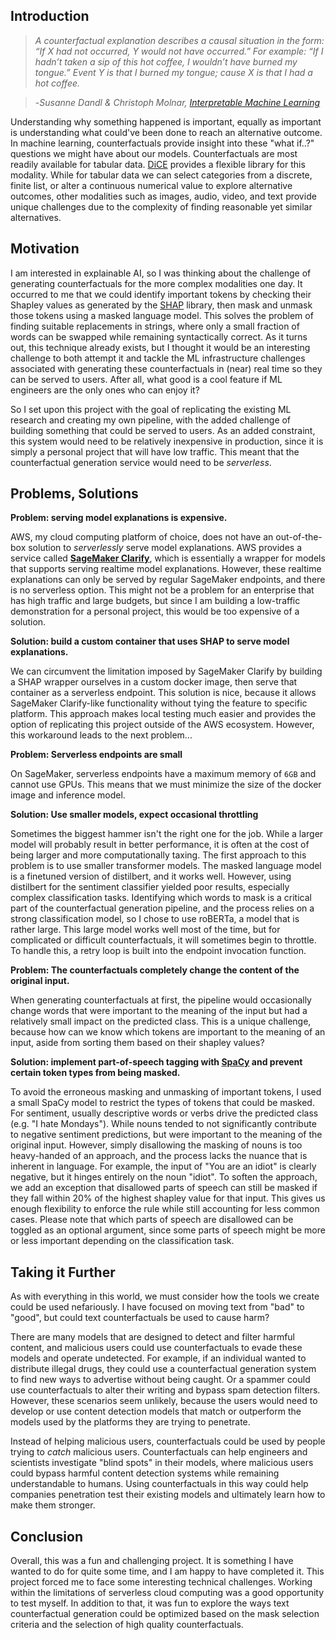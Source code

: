 ## Introduction

>_A counterfactual explanation describes a causal situation in the form: “If X_
>_had not occurred, Y would not have occurred.” For example: “If I hadn’t taken_
>_a sip of this hot coffee, I wouldn’t have burned my tongue.” Event Y is that_
>_I burned my tongue; cause X is that I had a hot coffee._

> -_Susanne Dandl & Christoph Molnar, [Interpretable Machine Learning](https://christophm.github.io/interpretable-ml-book/counterfactual.html)_

Understanding why something happened is important, equally as important is
understanding what could've been done to reach an alternative outcome. In
machine learning, counterfactuals provide insight into these "what if..?"
questions we might have about our models. Counterfactuals are most readily
available for tabular data. [DiCE](https://interpret.ml/DiCE/) provides a
flexible library for this modality. While for tabular data we can select
categories from a discrete, finite list, or alter a continuous numerical value
to explore alternative outcomes, other modalities such as images, audio, video,
and text provide unique challenges due to the complexity of finding reasonable
yet similar alternatives.

## Motivation

I am interested in explainable AI, so I was thinking about the challenge of
generating counterfactuals for the more complex modalities one day. It occurred
to me that we could identify important tokens by checking their Shapley values
as generated by the [SHAP](https://shap.readthedocs.io/en/latest/index.html)
library, then mask and unmask those tokens using a masked language model. This
solves the problem of finding suitable replacements in strings, where only a
small fraction of words can be swapped while remaining syntactically correct.
As it turns out, this technique already exists, but I thought it would be an
interesting challenge to both attempt it and tackle the ML infrastructure
challenges associated with generating these counterfactuals in (near) real time
so they can be served to users. After all, what good is a cool feature if ML
engineers are the only ones who can enjoy it?

So I set upon this project with the goal of replicating the existing ML
research and creating my own pipeline, with the added challenge of building
something that could be served to users. As an added constraint, this system
would need to be relatively inexpensive in production, since it is simply a
personal project that will have low traffic. This meant that the counterfactual
generation service would need to be _serverless_.

## Problems, Solutions

**Problem: serving model explanations is expensive.**

AWS, my cloud computing platform of choice, does not have an out-of-the-box
solution to _serverlessly_ serve model explanations. AWS provides a service
called [**SageMaker Clarify**](https://aws.amazon.com/sagemaker-ai/clarify/),
which is essentially a wrapper for models that supports serving realtime model
explanations. However, these realtime explanations can only be served by
regular SageMaker endpoints, and there is no serverless option. This might not
be a problem for an enterprise that has high traffic and large budgets, but
since I am building a low-traffic demonstration for a personal project, this
would be too expensive of a solution.

**Solution: build a custom container that uses SHAP to serve model
explanations.**

We can circumvent the limitation imposed by SageMaker Clarify by building a
SHAP wrapper ourselves in a custom docker image, then serve that container as
a serverless endpoint. This solution is nice, because it allows SageMaker
Clarify-like functionality without tying the feature to specific platform. This
approach makes local testing much easier and provides the option of replicating
this project outside of the AWS ecosystem. However, this workaround leads to
the next problem...

**Problem: Serverless endpoints are small**

On SageMaker, serverless endpoints have a maximum memory of `6GB` and cannot
use GPUs. This means that we must minimize the size of the docker image and
inference model.

**Solution: Use smaller models, expect occasional throttling**

Sometimes the biggest hammer isn't the right one for the job. While a larger
model will probably result in better performance, it is often at the cost of
being larger and more computationally taxing. The first approach to this
problem is to use smaller transformer models. The masked language model is a
finetuned version of distilbert, and it works well. However, using distilbert
for the sentiment classifier yielded poor results, especially complex
classification tasks. Identifying which words to mask is a critical part of the
counterfactual generation pipeline, and the process relies on a strong
classification model, so I chose to use roBERTa, a model that is rather large.
This large model works well most of the time, but for complicated or difficult
counterfactuals, it will sometimes begin to throttle. To handle this, a retry
loop is built into the endpoint invocation function.

**Problem: The counterfactuals completely change the content of the original
input.**

When generating counterfactuals at first, the pipeline would occasionally
change words that were important to the meaning of the input but had a
relatively small impact on the predicted class. This is a unique challenge,
because how can we know which tokens are important to the meaning of an input,
aside from sorting them based on their shapley values?

**Solution: implement part-of-speech tagging with
[SpaCy](https://spacy.io/usage/linguistic-features#pos-tagging) and prevent
certain token types from being masked.**

To avoid the erroneous masking and unmasking of important tokens, I used a
small SpaCy model to restrict the types of tokens that could be masked. For
sentiment, usually descriptive words or verbs drive the predicted class (e.g.
"I hate Mondays"). While nouns tended to not significantly contribute to
negative sentiment predictions, but were important to the meaning of the
original input. However, simply disallowing the masking of nouns is too
heavy-handed of an approach, and the process lacks the nuance that is inherent
in language. For example, the input of "You are an idiot" is clearly negative,
but it hinges entirely on the noun "idiot". To soften the approach, we add an
exception that disallowed parts of speech can still be masked if they fall
within 20$\%$ of the highest shapley value for that input. This gives us enough
flexibility to enforce the rule while still accounting for less common cases.
Please note that which parts of speech are disallowed can be toggled as an
optional argument, since some parts of speech might be more or less important
depending on the classification task.

## Taking it Further

As with everything in this world, we must consider how the tools we create
could be used nefariously. I have focused on moving text from "bad" to "good",
but could text counterfactuals be used to cause harm?

There are many models that are designed to detect and filter harmful content,
and malicious users could use counterfactuals to evade these models and operate
undetected. For example, if an individual wanted to distribute illegal drugs,
they could use a counterfactual generation system to find new ways to advertise
without being caught. Or a spammer could use counterfactuals to alter their
writing and bypass spam detection filters. However, these scenarios seem
unlikely, because the users would need to develop or use content detection
models that match or outperform the models used by the platforms they are
trying to penetrate.

Instead of helping malicious users, counterfactuals could be used by people
trying to _catch_ malicious users. Counterfactuals can help engineers and
scientists investigate "blind spots" in their models, where malicious users
could bypass harmful content detection systems while remaining understandable
to humans. Using counterfactuals in this way could help companies penetration
test their existing models and ultimately learn how to make them stronger.

## Conclusion

Overall, this was a fun and challenging project. It is something I have wanted
to do for quite some time, and I am happy to have completed it. This project
forced me to face some interesting technical challenges. Working within the
limitations of serverless cloud computing was a good opportunity to test
myself. In addition to that, it was fun to explore the ways text counterfactual
generation could be optimized based on the mask selection criteria and the
selection of high quality counterfactuals.
